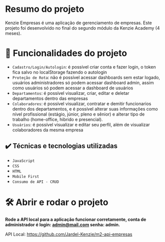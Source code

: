 # Resumo do projeto
Kenzie Empresas é uma aplicação de gerenciamento de empresas.
Este projeto foi desenvolvido no final do segundo módulo da Kenzie Academy (4 meses).

# :hammer: Funcionalidades do projeto

- `Cadastro/Login/Autologin`: é possível criar conta e fazer login, o token fica salvo no localStorage fazendo o autologin
- `Proteção de Rota`: não é possível acessar dashboards sem estar logado, usuários administradores só podem acessar dashboard admin, assim como usuários só podem acessar a dashboard de usuários
- `Departamentos`: é possível visualizar, criar, editar e deletar departamentos dentro das empresas
- `Colaboradores`: é possível visualizar, contratar e demitir funcionarios dentro dos departamentos, e é possível alterar suas informações como nível profissional (estágio, júnior, pleno e sênior) e alterar tipo de trabalho (home-office, hibrido e presencial).
- `Usuários`: é possível visualizar e editar seu perfil, além de visualizar colaboradores da mesma empresa

## ✔️ Técnicas e tecnologias utilizadas

- ``JavaScript``
- ``CSS``
- ``HTML``
- ``Mobile First``
- ``Consumo de API - CRUD``


# 🛠️ Abrir e rodar o projeto

**Rode a API local para a aplicação funcionar corretamente, conta de administrador é login: admin@mail.com senha: admin.**

API Local: https://github.com/Jardel-Kenzie/m2-api-empresas
